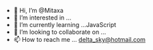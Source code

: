- 👋 Hi, I’m @Mitaxa
- 👀 I’m interested in ...
- 🌱 I’m currently learning ...JavaScript
- 💞️ I’m looking to collaborate on ...
- 📫 How to reach me ... delta_sky@hotmail.com

<!---
Mitaxa/Mitaxa is a ✨ special ✨ repository because its `README.md` (this file) appears on your GitHub profile.
You can click the Preview link to take a look at your changes.
--->
